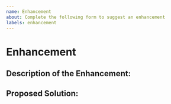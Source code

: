 ```yaml
---
name: Enhancement  
about: Complete the following form to suggest an enhancement
labels: enhancement
---
```


# Enhancement 
<!-- Please, complete the following form to suggest an enhancement. If some fields do not apply to your situation, feel free to skip them.-->

## Description of the Enhancement:
<!-- How would you like to improve the existing solution? -->

## Proposed Solution:
<!-- Do you have ideas about how your suggestion could be implemented? -->